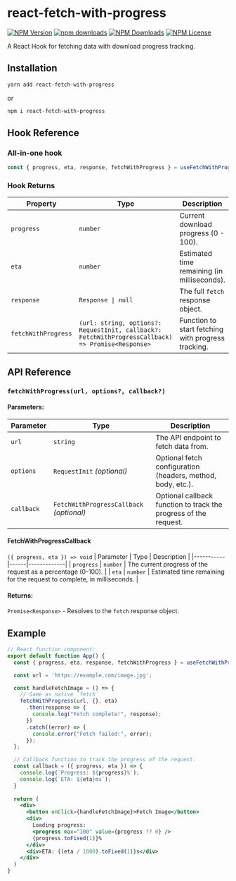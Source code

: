 # react-fetch-with-progress


[![NPM Version](https://img.shields.io/npm/v/react-fetch-with-progress)](https://www.npmjs.com/package/react-fetch-with-progress)
[![npm downloads](https://img.shields.io/npm/dt/react-fetch-with-progress.svg)](https://www.npmjs.com/package/react-fetch-with-progress)
[![NPM Downloads](https://img.shields.io/npm/dw/react-fetch-with-progress)](https://www.npmjs.com/package/react-fetch-with-progress)
[![NPM License](https://img.shields.io/npm/l/react-fetch-with-progress)](https://www.npmjs.com/package/react-fetch-with-progress)


A React Hook for fetching data with download progress tracking.


## Installation

```bash
yarn add react-fetch-with-progress
```

or

```bash
npm i react-fetch-with-progress
```


## Hook Reference

### All-in-one hook

```js
const { progress, eta, response, fetchWithProgress } = useFetchWithProgress();
```

### Hook Returns

| Property | Type | Description |
|----------|------|-------------|
| `progress` | `number` | Current download progress (0 - 100). |
| `eta` | `number` | Estimated time remaining (in milliseconds). |
| `response` | `Response \| null` | The full `fetch` response object. |
| `fetchWithProgress` | `(url: string, options?: RequestInit, callback?: FetchWithProgressCallback) => Promise<Response>` | Function to start fetching with progress tracking. |


## API Reference

### `fetchWithProgress(url, options?, callback?)`

#### Parameters:
| Parameter | Type | Description |
|-----------|------|-------------|
| `url` | `string` | The API endpoint to fetch data from. |
| `options` | `RequestInit` _(optional)_ | Optional fetch configuration (headers, method, body, etc.). |
| `callback` | `FetchWithProgressCallback` _(optional)_ | Optional callback function to track the progress of the request. |

#### FetchWithProgressCallback
`({ progress, eta }) => void`
| Parameter | Type | Description |
|-----------|------|-------------|
| `progress` | `number` | The current progress of the request as a percentage (0-100). |
| `eta` | `number` | Estimated time remaining for the request to complete, in milliseconds. |

#### Returns:
`Promise<Response>` - Resolves to the `fetch` response object.


## Example

```jsx
// React function component:
export default function App() {
  const { progress, eta, response, fetchWithProgress } = useFetchWithProgress();

  const url = 'https://example.com/image.jpg';

  const handleFetchImage = () => {
    // Same as native `fetch`
    fetchWithProgress(url, {}, eta)
      .then(response => {
        console.log("Fetch complete!", response);
      })
      .catch((error) => {
        console.error("Fetch failed:", error);
      });
  };

  // Callback function to track the progress of the request.
  const callback = ({ progress, eta }) => {
    console.log(`Progress: ${progress}%`);
    console.log(`ETA: ${eta}ms`);
  }
  
  return (
    <div>
      <button onClick={handleFetchImage}>Fetch Image</button>
      <div>
        Loading progress: 
        <progress max="100" value={progress ?? 0} />
        {progress.toFixed(1)}%
      </div>
      <div>ETA: {(eta / 1000).toFixed(1)}s</div>
    </div>
  )
}
```
